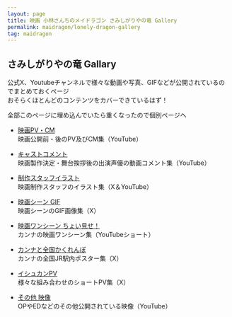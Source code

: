 ```yaml
---
layout: page
title: 映画 小林さんちのメイドラゴン さみしがりやの竜 Gallery
permalink: maidragon/lonely-dragon-gallery
tag: maidragon
---
```


## さみしがりやの竜 Gallary

公式X、Youtubeチャンネルで様々な動画や写真、GIFなどが公開されているのでまとめておくページ  
おそらくほとんどのコンテンツをカバーできているはず！

全部このページに埋め込んでいたら重くなったので個別ページへ

- [映画PV・CM](./lonely-dragon-gallery/PV)  
    映画公開前・後のPV及びCM集（YouTube）

- [キャストコメント](./lonely-dragon-gallery/cast_comment)  
    映画製作決定・舞台挨拶後の出演声優の動画コメント集（YouTube）

- [制作スタッフイラスト](./lonely-dragon-gallery/staff)  
    映画制作スタッフのイラスト集（X＆YouTube）

- [映画シーン GIF](./lonely-dragon-gallery/scene_gif)  
    映画シーンのGIF画像集（X）

- [映画ワンシーン ちょい見せ！](./lonely-dragon-gallery/tyoimise)  
    カンナの映画ワンシーン集（YouTubeショート）

- [カンナと全国かくれんぼ](./lonely-dragon-gallery/kanna_poster)  
    カンナの全国JR駅内ポスター集（X）

- [イシュカンPV](./lonely-dragon-gallery/isyukanPV)  
    様々な組み合わせのショートPV集（X）

- [その他 映像](./lonely-dragon-gallery/other_movie)  
    OPやEDなどのその他公開されている映像（YouTube）
